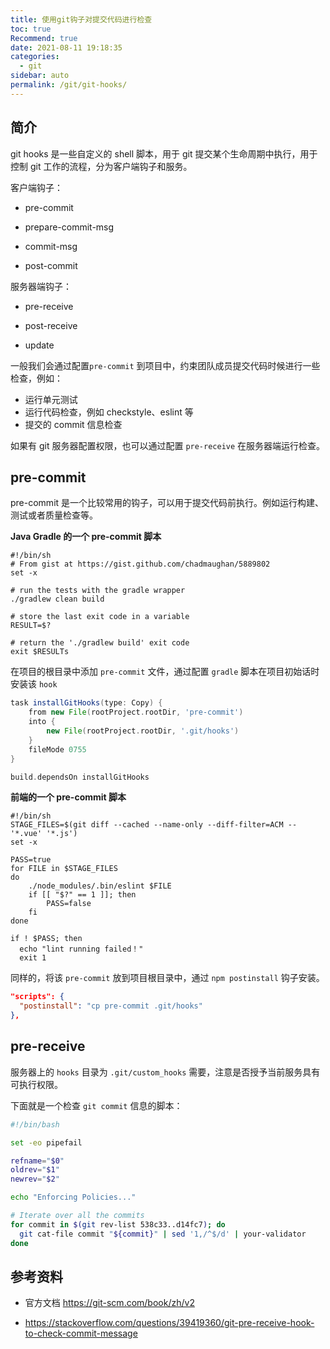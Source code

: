 ```yaml
---
title: 使用git钩子对提交代码进行检查
toc: true
Recommend: true
date: 2021-08-11 19:18:35
categories: 
  - git
sidebar: auto
permalink: /git/git-hooks/
---
```


## 简介

git hooks 是一些自定义的 shell 脚本，用于 git 提交某个生命周期中执行，用于控制 git 工作的流程，分为客户端钩子和服务。

客户端钩子：

- pre-commit

- prepare-commit-msg

- commit-msg

- post-commit

服务器端钩子：

- pre-receive

- post-receive

- update

一般我们会通过配置`pre-commit` 到项目中，约束团队成员提交代码时候进行一些检查，例如：

- 运行单元测试
- 运行代码检查，例如 checkstyle、eslint 等
- 提交的 commit 信息检查

如果有 git 服务器配置权限，也可以通过配置 `pre-receive` 在服务器端运行检查。

## pre-commit

pre-commit 是一个比较常用的钩子，可以用于提交代码前执行。例如运行构建、测试或者质量检查等。

**Java Gradle 的一个 pre-commit 脚本**

```shell
#!/bin/sh
# From gist at https://gist.github.com/chadmaughan/5889802
set -x

# run the tests with the gradle wrapper
./gradlew clean build

# store the last exit code in a variable
RESULT=$?

# return the './gradlew build' exit code
exit $RESULTs
```

在项目的根目录中添加 `pre-commit` 文件，通过配置 `gradle` 脚本在项目初始话时安装该 `hook`

```groovy
task installGitHooks(type: Copy) {
    from new File(rootProject.rootDir, 'pre-commit')
    into {
        new File(rootProject.rootDir, '.git/hooks')
    }
    fileMode 0755
}

build.dependsOn installGitHooks
```

**前端的一个 pre-commit 脚本**

```shell
#!/bin/sh
STAGE_FILES=$(git diff --cached --name-only --diff-filter=ACM -- '*.vue' '*.js')
set -x

PASS=true
for FILE in $STAGE_FILES
do
    ./node_modules/.bin/eslint $FILE
    if [[ "$?" == 1 ]]; then
        PASS=false
    fi
done

if ! $PASS; then
  echo "lint running failed！"
  exit 1
```

同样的，将该 `pre-commit` 放到项目根目录中，通过 `npm postinstall` 钩子安装。

```json
"scripts": {
  "postinstall": "cp pre-commit .git/hooks"
},
```

## pre-receive

服务器上的 `hooks` 目录为 `.git/custom_hooks` 需要，注意是否授予当前服务具有可执行权限。

下面就是一个检查 `git commit` 信息的脚本：

```sh
#!/bin/bash

set -eo pipefail

refname="$0"
oldrev="$1"
newrev="$2"

echo "Enforcing Policies..."

# Iterate over all the commits
for commit in $(git rev-list 538c33..d14fc7); do
  git cat-file commit "${commit}" | sed '1,/^$/d' | your-validator
done 
```

## 参考资料

- 官方文档 https://git-scm.com/book/zh/v2

- https://stackoverflow.com/questions/39419360/git-pre-receive-hook-to-check-commit-message

